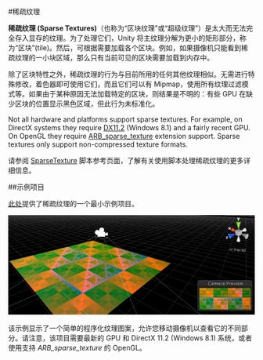 #稀疏纹理

__稀疏纹理 (Sparse Textures)__（也称为“区块纹理”或“超级纹理”）是太大而无法完全存入显存的纹理。为了处理它们，Unity 将主纹理分解为更小的矩形部分，称为“区块”(tile)。然后，可根据需要加载各个区块。例如，如果摄像机只能看到稀疏纹理的一小块区域，那么只有当前可见的区块需要加载到内存中。

除了区块特性之外，稀疏纹理的行为与目前所用的任何其他纹理相似。无需进行特殊修改，着色器即可使用它们，而且它们可以有 Mipmap，使用所有纹理过滤模式等。如果由于某种原因无法加载特定的区块，则结果是不明的：有些 GPU 在缺少区块的位置显示黑色区域，但此行为未标准化。

Not all hardware and platforms support sparse textures. For example, on DirectX systems they require [DX11.2](http://msdn.microsoft.com/en-us/library/windows/desktop/dn312084.aspx) (Windows 8.1) and a fairly recent GPU. On OpenGL they require [ARB_sparse_texture](http://www.opengl.org/registry/specs/ARB/sparse_texture.txt) extension support. Sparse textures only support non-compressed texture formats.

请参阅 [SparseTexture](../ScriptReference/SparseTexture.html) 脚本参考页面，了解有关使用脚本处理稀疏纹理的更多详细信息。


##示例项目

[此处](../uploads/Examples/SparseTextureExample.zip)提供了稀疏纹理的一个最小示例项目。

![示例项目中所示的稀疏纹理](../uploads/Main/SparseTextureExample.jpg)
 
该示例显示了一个简单的程序化纹理图案，允许您移动摄像机以查看它的不同部分。请注意，该项目需要最新的 GPU 和 DirectX 11.2 (Windows 8.1) 系统，或者使用支持 _ARB\_sparse\_texture_ 的 OpenGL。
